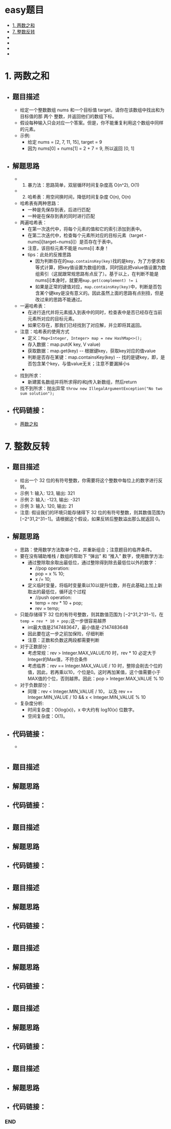 # easy题目

<!-- GFM-TOC -->
* [1. 两数之和](#1-两数之和)
* [7. 整数反转](#7-整数反转)
* []()
* []()
* []()
* []()
<!-- GFM-TOC -->



# 1. 两数之和
- ## 题目描述
  - 给定一个整数数组 nums 和一个目标值 target，请你在该数组中找出和为目标值的那 两个 整数，并返回他们的数组下标。
  - 假设每种输入只会对应一个答案。但是，你不能重复利用这个数组中同样的元素。
  - 示例:
    - 给定 nums = [2, 7, 11, 15], target = 9
    - 因为 nums[0] + nums[1] = 2 + 7 = 9, 所以返回 [0, 1]

- ## 解题思路
  - 1. 暴力法：思路简单，双层循环时间复杂度高 O(n^2), O(1)
  - 2. 哈希表：用空间换时间，降低时间复杂度 O(n), O(n)
  - 哈希表有两种思路：
    - 一种是先保存到表，后进行匹配
    - 一种是在保存到表的同时进行匹配
  - 两遍哈希表：
    - 在第一次迭代中，将每个元素的值和它的索引添加到表中。
    - 在第二次迭代中，检查每个元素所对应的目标元素（target - nums[i]target−nums[i]）是否存在于表中。
    - 注意，该目标元素不能是 nums[i] 本身！
    - tips：此处的反推思路
      - 因为判断存在的`map.containsKey(key)`找的是key，为了方便求和等式计算，把key值设置为数组的值，同时因此把value值设置为数组索引（这就跟常规思路有点反了）。基于以上，在判断不能是nums[i]本身时，就要用`map.get(complement) != i`
      - 如果是正常的键值对应，`map.containsKey(key)`中，判断是否包含某个键key是没有意义的。因此虽然上面的思路有点别扭，但是改过来的思路不能通过。
  - 一遍哈希表：
    - 在进行迭代并将元素插入到表中的同时，检查表中是否已经存在当前元素所对应的目标元素。
    - 如果它存在，那我们已经找到了对应解，并立即将其返回。
  - 注意：哈希表的使用方式
    - 定义：`Map<Integer, Integer> map = new HashMap<>();`
    - 存入数据：map.put(K key, V value)
    - 获取数据：map.get(key) -- 根据键key，获取key对应的值value
    - 判断是否存在某键：map.containsKey(key) -- 找的是键key，即，是否包含某个key，与值value无关；注意不要漏掉小s
    - 
  - 找到所求：
    - 新建匿名数组并将所求得的i和j传入新数组，然后return
  - 找不到所求：抛出异常 `throw new IllegalArgumentException("No two sum solution");`

- ## 代码链接：
  - [两数之和](https://github.com/anliux/PracticePool/blob/master/LeetCode/src/0001_Two%20Sum.java)
  
  
  
# 7. 整数反转
- ## 题目描述
  - 给出一个 32 位的有符号整数，你需要将这个整数中每位上的数字进行反转。
  - 示例 1: 输入: 123, 输出: 321
  - 示例 2: 输入: -123, 输出: -321
  - 示例 3: 输入: 120, 输出: 21
  - 注意: 假设我们的环境只能存储得下 32 位的有符号整数，则其数值范围为 [−2^31,2^31−1]。请根据这个假设，如果反转后整数溢出那么就返回 0。

- ## 解题思路
  - 思路：使用数学方法取单个位，并重新组合；注意题目的临界条件。
  - 要在没有辅助堆栈 / 数组的帮助下 “弹出” 和 “推入” 数字，使用数学方法:
    - 通过整除取余取出最低位，通过整除得到除去最低位以外的数字：
      - //pop operation:
      - pop = x % 10;
      - x /= 10;
    - 定义临时变量，将临时变量乘以10以提升位数，并在此基础上加上新取出的最低位，循环这个过程
      - //push operation:
      - temp = rev * 10 + pop;
      - rev = temp;
  - 只能存储得下 32 位的有符号整数，则其数值范围为 [−2^31,2^31−1]，在`temp = rev * 10 + pop;`这一步很容易越界
    - int最大值是2147483647，最小值是-2147483648
    - 因此要在这一步之前加保险，仔细判断
    - 注意：正数和负数这两段都需要判断
  - 对于正数部分：
    - 考虑常规：rev > Integer.MAX_VALUE/10 时，rev * 10 必定大于Integer的Max值，不符合条件
    - 考虑临界：rev == Integer.MAX_VALUE / 10 时，整除会削去个位的值，因此，若再乘以10，个位是0。这时再加某值，这个值需要小于MAX值的个位，否则越界。因此：pop > Integer.MAX_VALUE % 10
  - 对于负数部分：
    - 同理：rev < Integer.MIN_VALUE / 10， 以及 rev == Integer.MIN_VALUE / 10 && x < Integer.MIN_VALUE % 10
  - 复杂度分析:
    - 时间复杂度：O(log(x))，x 中大约有 log10(x) 位数字。
    - 空间复杂度：O(1)。
- ## 代码链接：
  - []()



# 
- ## 题目描述


- ## 解题思路


- ## 代码链接：



# 
- ## 题目描述


- ## 解题思路


- ## 代码链接：






# 
- ## 题目描述


- ## 解题思路


- ## 代码链接：






# 
- ## 题目描述


- ## 解题思路


- ## 代码链接：






# 
- ## 题目描述


- ## 解题思路


- ## 代码链接：






# 
- ## 题目描述


- ## 解题思路


- ## 代码链接：








### END
